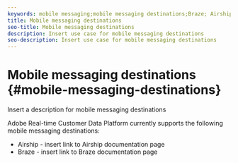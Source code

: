 ```yaml
---
keywords: mobile messaging;mobile messaging destinations;Braze; Airship
title: Mobile messaging destinations
seo-title: Mobile messaging destinations
description: Insert use case for mobile messaging destinations
seo-description: Insert use case for mobile messaging destinations
---
```


# Mobile messaging destinations {#mobile-messaging-destinations}

Insert a description for mobile messaging destinations

Adobe Real-time Customer Data Platform currently supports the following mobile messaging destinations:

* Airship - insert link to Airship documentation page
* Braze - insert link to Braze documentation page